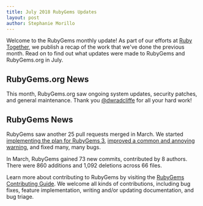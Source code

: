 ```yaml
---
title: July 2018 RubyGems Updates
layout: post
author: Stephanie Morillo
---
```


Welcome to the RubyGems monthly update! As part of our efforts at [Ruby Together](http://rubytogether.org), we publish a recap of the work that we've done the previous month. Read on to find out what updates were made to RubyGems and RubyGems.org in July.

## RubyGems.org News

This month, RubyGems.org saw ongoing system updates, security patches, and general maintenance. Thank you [@dwradcliffe](https://github.com/dwradcliffe) for all your hard work!

## RubyGems News

RubyGems saw another 25 pull requests merged in March. We started [implementing the plan for RubyGems 3](https://github.com/rubygems/rubygems/pull/2182), [improved a common and annoying warning](https://github.com/rubygems/rubygems/pull/2242), and fixed many, many bugs.

In March, RubyGems gained 73 new commits, contributed by 8 authors. There were 860 additions and 1,092 deletions across 66 files.

Learn more about contributing to RubyGems by visiting the [RubyGems Contributing Guide](https://github.com/rubygems/rubygems/blob/master/CONTRIBUTING.rdoc#how-to-contribute). We welcome all kinds of contributions, including bug fixes, feature implementation, writing and/or updating documentation, and bug triage.
